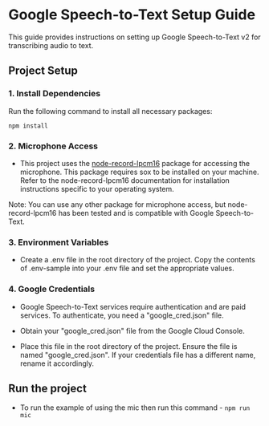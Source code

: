 # Google Speech-to-Text Setup Guide

This guide provides instructions on setting up Google Speech-to-Text v2 for transcribing audio to text.

## Project Setup

### 1. Install Dependencies

Run the following command to install all necessary packages:

`npm install`

### 2. Microphone Access

- This project uses the [node-record-lpcm16](https://www.npmjs.com/package/node-record-lpcm16)  package for accessing the microphone. This package requires sox to be installed on your machine. Refer to the node-record-lpcm16 documentation for installation instructions specific to your operating system.

Note: You can use any other package for microphone access, but node-record-lpcm16 has been tested and is compatible with Google Speech-to-Text.

### 3. Environment Variables

- Create a .env file in the root directory of the project. Copy the contents of .env-sample into your 
.env file and set the appropriate values.

### 4. Google Credentials

- Google Speech-to-Text services require authentication and are paid services. To authenticate, you need a "google_cred.json" file.

- Obtain your "google_cred.json" file from the Google Cloud Console.

- Place this file in the root directory of the project. Ensure the file is named "google_cred.json". If your credentials file has a different name, rename it accordingly.


## Run the project

- To run the example of using the mic then run this command - `npm run mic`